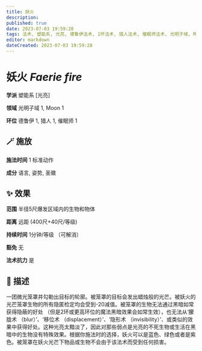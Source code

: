 ```yaml
---
title: 妖火
description: 
published: true
date: 2023-07-03 19:59:28
tags: 法术, 塑能系, 光亮, 德鲁伊法术, 1环法术, 猎人法术, 催眠师法术, 光明子域, Moon
editor: markdown
dateCreated: 2023-07-03 19:59:28
---
```


# **妖火** *Faerie fire*

**学派** 塑能系 \[光亮\] 

**领域** 光明子域 1, Moon 1

**环位** 德鲁伊 1, 猎人 1, 催眠师 1

## 🪄 施放

**施法时间** 1 标准动作

**成分** 语言, 姿势, 圣徽

## ✨ 效果  

**范围** 半径5尺爆发区域内的生物和物体

**距离** 远距 (400尺+40尺/等级)  

**持续时间** 1分钟/等级 （可解消） 

**豁免** 无

**法术抗力** 是

## 📖 描述

一团微光笼罩并勾勒出目标的轮廓。被笼罩的目标会发出蜡烛般的光芒。被妖火的光芒笼罩生物的所有隐匿检定均会受到-20减值。被笼罩的生物无法通过黑暗如常获得隐蔽的好处 （但是2环或更高环位的魔法黑暗效果会如常生效），也无法从‘朦胧术 （blur）’、‘移位术 （displacement）’、‘隐形术 （invisibility）’、或类似的效果中获得好处。这种光亮太黯淡了，因此对那些弱点是光亮的不死生物或生活在黑暗中的生物没有特殊效果。根据你施法时的选择，妖火可以是蓝色、绿色或者是紫色。被笼罩在妖火光芒下物品或生物不会由于该法术而受到任何损害。
    